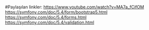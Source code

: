#Paylaşılan linkler:
 https://www.youtube.com/watch?v=MA7a_fCifOM
 https://symfony.com/doc/5.4/form/bootstrap5.html
 https://symfony.com/doc/5.4/forms.html
 https://symfony.com/doc/5.4/validation.html
